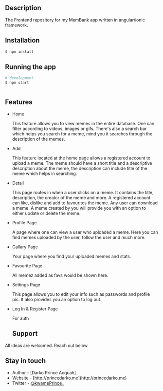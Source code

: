 
## Description

The Frontend repository for my MemBank app written in angular/ionic framework.

## Installation

```bash
$ npm install
```

## Running the app

```bash
# development
$ npm start



```


## Features

- Home

  This feature allows you to view memes in the entire database. One can filter according to videos, images or gifs. There's also a search bar which helps you search for a meme, mind you it searches through the description of the memes.

- Add

  This feature located at the home page allows a registered account to upload a meme.
  The meme should have a short title and a descriptive description about the meme, the description can include title of the meme which helps in searching.

- Detail

  This page routes in when a user clicks on a meme. It contains the title, description, the creator of the meme and more. A registered account can like, dislike and add to favourites the meme. Any user can download a meme. A meme created by you will provide you with an option to either update or delete the meme.

- Profile Page

  A page where one can view a user who uploaded a meme. Here you can find memes uploaded by the user, follow the user and much more.

- Gallary Page

  Your page where you find your uploaded memes and stats.

- Favourite Page

  All memez added as favs would be shown here.

- Settings Page

  This page allows you to edit your info such as passwords and profile pic. 
  It also provides you an option to log out.

- Log In & Register Page

  For auth

  ## Support

All ideas are welcomed. Reach out below



## Stay in touch

- Author - [Darko Prince Acquah]
- Website - [http://princedarko.me](http://princedarko.me)
- Twitter - [@kwamePrince_](https://twitter.com/kwamePrince_)

